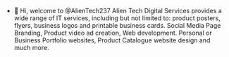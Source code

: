 - 👋 Hi, welcome to @AlienTech237
Alien Tech Digital Services provides a wide range of IT services, including but not limited to: product posters,
 flyers, business logos and printable business cards. Social Media Page Branding, Product video ad creation,
 Web development. Personal or Business Portfolio websites, Product Catalogue website design and much more.
